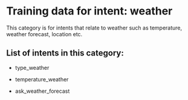 # Training data for intent: weather

This category is for intents that relate to weather such as temperature, weather forecast, location etc.

## List of intents in this category:

* type_weather

* temperature_weather

* ask_weather_forecast

 
